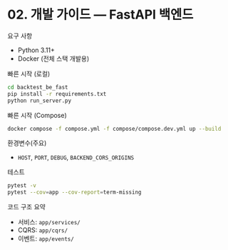 # 02. 개발 가이드 — FastAPI 백엔드

요구 사항
- Python 3.11+
- Docker (전체 스택 개발용)

빠른 시작 (로컬)
```bash
cd backtest_be_fast
pip install -r requirements.txt
python run_server.py
```

빠른 시작 (Compose)
```bash
docker compose -f compose.yml -f compose/compose.dev.yml up --build
```

환경변수(주요)
- `HOST`, `PORT`, `DEBUG`, `BACKEND_CORS_ORIGINS`

테스트
```bash
pytest -v
pytest --cov=app --cov-report=term-missing
```

코드 구조 요약
- 서비스: `app/services/`
- CQRS: `app/cqrs/`
- 이벤트: `app/events/`
